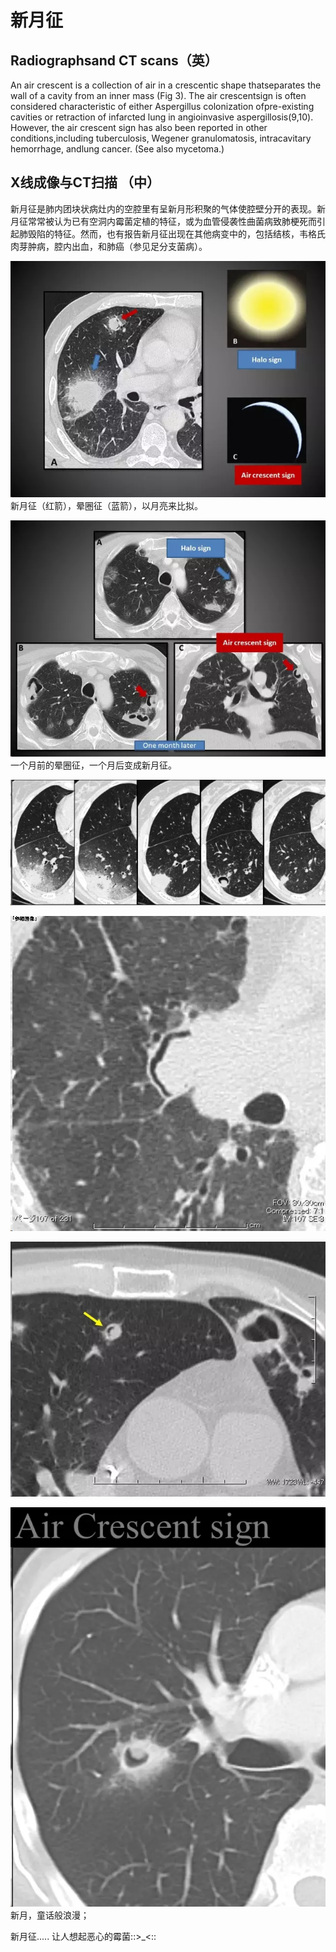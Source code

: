 # 新月征
## Radiographsand CT scans（英）
An air crescent is a collection of air in a crescentic shape thatseparates the wall of a cavity from an inner mass (Fig 3). The air crescentsign is often considered characteristic of either Aspergillus colonization ofpre-existing cavities or retraction of infarcted lung in angioinvasive aspergillosis(9,10). However, the air crescent sign has also been reported in other conditions,including tuberculosis, Wegener granulomatosis, intracavitary hemorrhage, andlung cancer. (See also mycetoma.)
## X线成像与CT扫描 （中）
新月征是肺内团块状病灶内的空腔里有呈新月形积聚的气体使腔壁分开的表现。新月征常常被认为已有空洞内霉菌定植的特征，或为血管侵袭性曲菌病致肺梗死而引起肺毁陷的特征。然而，也有报告新月征出现在其他病变中的，包括结核，韦格氏肉芽肿病，腔内出血，和肺癌（参见足分支菌病）。

![](./_image/2017-04-29-06-28-17.jpg)
新月征（红箭），晕圈征（蓝箭），以月亮来比拟。

![](./_image/2017-04-29-06-28-34.jpg)
一个月前的晕圈征，一个月后变成新月征。

![](./_image/2017-04-29-06-28-49.jpg)

![](./_image/2017-04-29-06-28-57.jpg)

![](./_image/2017-04-29-06-29-04.jpg)

![](./_image/2017-04-29-06-29-09.jpg)
新月，童话般浪漫；

新月征..... 让人想起恶心的霉菌::>_<::
